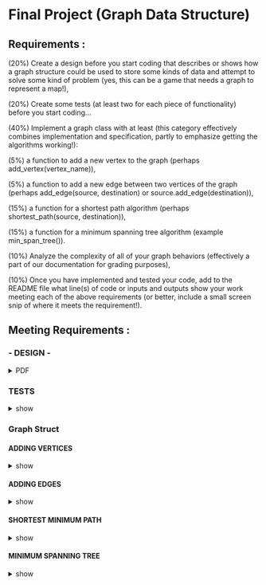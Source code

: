 # Final Project (Graph Data Structure)
## Requirements :

(20%) Create a design before you start coding that describes or shows how a graph structure could be used to store some kinds of data and attempt to solve some kind of problem (yes, this can be a game that needs a graph to represent a map!),

(20%) Create some tests (at least two for each piece of functionality) before you start coding...

(40%) Implement a graph class with at least (this category effectively combines implementation and specification, partly to emphasize getting the algorithms working!):

(5%) a function to add a new vertex to the graph (perhaps add_vertex(vertex_name)),

(5%) a function to add a new edge between two vertices of the graph (perhaps add_edge(source, destination) or source.add_edge(destination)),

(15%) a function for a shortest path algorithm (perhaps shortest_path(source, destination)),

(15%) a function for a minimum spanning tree algorithm (example min_span_tree()).

(10%) Analyze the complexity of all of your graph behaviors (effectively a part of our documentation for grading purposes),

(10%) Once you have implemented and tested your code, add to the README file what line(s) of code or inputs and outputs show your work meeting each of the above requirements (or better, include a small screen snip of where it meets the requirement!).

## Meeting Requirements :
### -  DESIGN -
<details>
  <summary>PDF</summary>
  
  ![HW - page 5](https://github.com/otis425/CS260/assets/71042122/80a401b2-2d64-4a1d-a209-965b10af7436)
  
</details>

  ### TESTS
<details>
  <summary> show </summary>
  
``` c++
// Graph
    graph g(3);
    g.add_edge(0, 1, 5);
    g.add_edge(0, 2, 2);
    g.add_edge(1, 2, 2);
    g.print_vertices();
    
    // add vertices
    g.add_vertex();
    g.add_vertex();
    g.add_edge(1, 3, 4);
    g.add_edge(1, 4, 1);
    g.add_edge(2, 3, 10);
    g.add_edge(4, 3, 2);
    g.print_vertices();

    // Min Distances
    std::cout << "Min distance from 0 to 3: ";
    std::cout << g.min_distance(0, 3) << std::endl;
    std::cout << "Min distance from 0 to 4: ";
    std::cout << g.min_distance(0, 4) << std::endl;
    std::cout << "Min distance from 0 to 1: ";
    std::cout << g.min_distance(0, 1) << std::endl;

    // Min Spanning Tree
    std::cout << "Minimum Spanning Tree\n";
    graph mst = g.min_spanning_tree();
    mst.print_vertices();
    return 0;
```

</details>

### Graph Struct
#### ADDING VERTICES
<details>
  <summary>show</summary>
  
Code -
```c++
void add_vertex() {
        vertex* new_vertices = new (std::nothrow)vertex[num_vertices + 1]; // new array
        if (!new_vertices) { // check if memory allocation failed
            std::cout << "Memory allocation failed\n";
            return;
        }
        for (int i = 0; i < num_vertices; i++) { 
            new_vertices[i] = vertices[i]; // copy old v[] to new v[]
            // loop edges to update the to_vertex pointer 
            edge* current = new_vertices[i].edges_start;
            while (current != NULL) { 
                current->to_vertex = &new_vertices[current->to_vertex->vertex_id]; // update pointer
                current = current->nextedge;
            }
        }
        //id the new vertex
        new_vertices[num_vertices].vertex_id = num_vertices;
    
        delete[] vertices; // clear v[]
        vertices = new_vertices; // reassign
        num_vertices++; 
    }
```
Inputs -
```c++
g.print_vertices();
    
    // add vertices
    g.add_vertex();
    g.add_vertex();
    g.add_edge(1, 3, 4);
    g.add_edge(1, 4, 1);
    g.add_edge(2, 3, 10);
    g.add_edge(4, 3, 2);
    g.print_vertices();
```
Outputs -

![image](https://github.com/otis425/CS260/assets/71042122/543cb46f-a54d-41f6-a291-9075173eee01)

</details>

#### ADDING EDGES

<details>
  <summary>show</summary>
  
Code -
```c++
void add_edge(int from, int to, int weight) {
        // create an edge from 'from' to 'to' with weight 'weight'
            edge* e1 = new edge(weight, &vertices[to]);
            vertices[from].add_edge_tolist(e1);
            // create an edge from 'to' to 'from' with weight 'weight'
            edge* e2 = new edge(weight, &vertices[from]);
            vertices[to].add_edge_tolist(e2);

    }
// ELSEWHERE IN VERTEX STRUCT
void add_edge_tolist(edge* e){
        if (edges_start == NULL) {
            edges_start = e; // if no edges yet, add the edge to the start
        } else {
            edge* current = edges_start;
            // loop through the list of edges
            while (current->nextedge != NULL) { // find the last edge in the list
                current = current->nextedge;
            }
            current->nextedge = e; // add the edge to the end of the list
        }
    }
```
Inputs -
```c++
 // Graph
    graph g(3);
    g.add_edge(0, 1, 5);
    g.add_edge(0, 2, 2);
    g.add_edge(1, 2, 2);
    g.print_vertices();
    
    // add vertices
    g.add_vertex();
    g.add_vertex();
    g.add_edge(1, 3, 4);
    g.add_edge(1, 4, 1);
    g.add_edge(2, 3, 10);
    g.add_edge(4, 3, 2);
    g.print_vertices();
```
Outputs -

![image](https://github.com/otis425/CS260/assets/71042122/947229ad-f836-4019-901f-14accc43704a)

</details>

#### SHORTEST MINIMUM PATH

<details>
  <summary>show</summary>
  
Code -
```c++
int min_distance(int start, int end){
        // set the start vertex to 0
        vertices[start].distance = 0;
        bool foundend = false;
        int current_id = start;
        while (!foundend) {
            int distance = std::numeric_limits<int>::max();
            if (vertices[end].visited) {
                foundend = true;
            }
            for (int i = 0; i < num_vertices; i++) { // loop through all vertices
                // track the vertex with the least distance
                if (vertices[i].distance < distance && !vertices[i].visited) {
                    current_id = i; // update least distance vertex
                    distance = vertices[i].distance;
                }
            }
            vertices[current_id].visited = true; // mark visited
            // loop each connected edge
            edge* current = vertices[current_id].edges_start;
            while (current != NULL) { // update the distance of each neighbor
                if (vertices[current->to_vertex->vertex_id].distance > vertices[current_id].distance + current->weight) {
                    vertices[current->to_vertex->vertex_id].distance = vertices[current_id].distance + current->weight;
                }
                current = current->nextedge;
            }
        }
        int distance = vertices[end].distance;

        //reset the vertices
        for (int i = 0; i < num_vertices; i++) {
            vertices[i].visited = false;
            vertices[i].distance = std::numeric_limits<int>::max();
        }

        return distance;
    }
```
Inputs -
```c++
g.print_vertices();
// Min Distances
    std::cout << "Min distance from 0 to 3: ";
    std::cout << g.min_distance(0, 3) << std::endl;
    std::cout << "Min distance from 0 to 4: ";
    std::cout << g.min_distance(0, 4) << std::endl;
    std::cout << "Min distance from 0 to 1: ";
    std::cout << g.min_distance(0, 1) << std::endl;

```
Outputs -

![image](https://github.com/otis425/CS260/assets/71042122/69783284-a53d-4843-a9ff-f486d981d9c1)

</details>

#### MINIMUM SPANNING TREE

<details>
  <summary>show</summary>
  
Code -
```c++
graph min_spanning_tree() {
        graph mst(1);
        mst.vertices[0].relation = &vertices[0];
        vertices[0].visited = true;
        bool operating = true;
        while (operating) {
            int min_edgeweight = std::numeric_limits<int>::max();
            edge* min_edge = NULL;
            int min_edge_v;
            // find min edge from all mst relations in graph
            for (int i = 0; i < mst.num_vertices; i++) { // for all vertices in mst
                edge* current = mst.vertices[i].relation->edges_start; // take related vertex
                while (current != NULL) { // for all edges of the vertex
                    if (current->weight < min_edgeweight && !current->to_vertex->visited) {
                        min_edgeweight = current->weight;
                        min_edge = current;
                        min_edge_v = i;
                    }
                    current = current->nextedge;
                }
            }
            if (min_edge == NULL) {
                std::cout << "could not find next edge\n";
                operating = false;
            } else {
                mst.add_vertex();
                min_edge->to_vertex->visited = true;
                mst.vertices[mst.num_vertices - 1].relation = min_edge->to_vertex;
                mst.add_edge(mst.num_vertices - 1, min_edge_v, min_edge->weight);
            }
            if (mst.num_vertices == num_vertices) {
                operating = false;
            }
        }
        return mst;
    }

    void print_vertices() { 
        std::cout << "_ VERTEX PRINT _\n";
        for (int i = 0; i < num_vertices; i++) {
            vertices[i].print_edges();
        }
        std::cout << "\n";
    }
```
Inputs -
```c++
// Min Spanning Tree
    g.print_vertices();
    std::cout << "Minimum Spanning Tree\n";
    graph mst = g.min_spanning_tree();
    mst.print_vertices();
```

## Complexity

<details>
  <summary>show</summary>

  </details>
  
Outputs -

![image](https://github.com/otis425/CS260/assets/71042122/0128c2a3-f459-4ffb-97f5-2402a95eeaa8)

</details>
